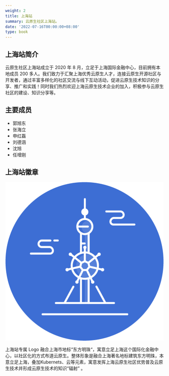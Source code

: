 ```yaml
---
weight: 2
title: 上海站
summary: 云原生社区上海站。
date: '2022-07-16T00:00:00+08:00'
type: book
---
```


## 上海站简介

云原生社区上海站成立于 2020 年 8 月，立足于上海国际金融中心，目前拥有本地成员 200 多人。我们致力于汇聚上海优秀云原生人才，连接云原生开源社区与开发者，通过丰富多样化的社区交流与线下互动活动，促进云原生技术知识的分享、推广和实践！同时我们热烈欢迎上海云原生技术企业的加入，积极参与云原生社区的建设、知识分享等。

## 主要成员

- 郭旭东
- 张海立
- 申红磊
- 刘德涵
- 沈旭
- 任增刚

## 上海站徽章

![上海站徽章](logo.png)

上海站专属 Logo 融合上海市地标“东方明珠“，寓意立足上海这个国际化金融中心，以社区化的方式布道云原生。整体形象是融合上海著名地标建筑东方明珠，本意立足上海，叠加Kubernets、云等元素，寓意发挥上海云原生社区优势普及云原生技术并形成云原生技术的知识“辐射” 。
